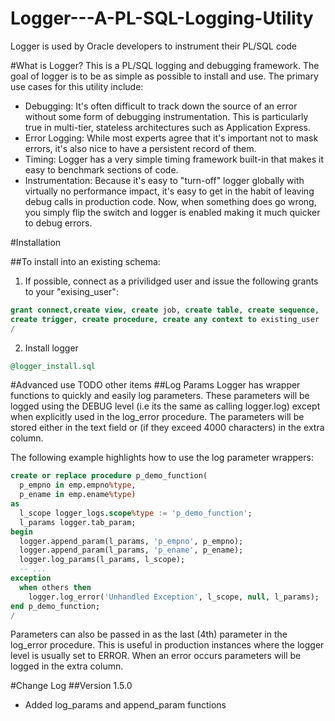 Logger---A-PL-SQL-Logging-Utility
=================================

Logger is used by Oracle developers to instrument their PL/SQL code

#What is Logger?
This is a PL/SQL logging and debugging framework. The goal of logger is to be as simple as possible to install and use. The primary use cases for this utility include:

* Debugging: It's often difficult to track down the source of an error without some form of debugging instrumentation. This is particularly true in multi-tier, stateless architectures such as Application Express.
* Error Logging: While most experts agree that it's important not to mask errors, it's also nice to have a persistent record of them.
* Timing: Logger has a very simple timing framework built-in that makes it easy to benchmark sections of code.
* Instrumentation: Because it's easy to "turn-off" logger globally with virtually no performance impact, it's easy to get in the habit of leaving debug calls in production code. Now, when something does go wrong, you simply flip the switch and logger is enabled making it much quicker to debug errors.

#Installation

##To install into an existing schema:
1. If possible, connect as a privilidged user and issue the following grants to your "exising_user":

```sql
grant connect,create view, create job, create table, create sequence,
create trigger, create procedure, create any context to existing_user
/
```
2. Install logger

```sql
@logger_install.sql
```

#Advanced use
TODO other items
##Log Params
Logger has wrapper functions to quickly and easily log parameters. These parameters will be logged using the DEBUG level (i.e its the same as calling logger.log) except when explicitly used in the log_error procedure. The parameters will be stored either in the text field or (if they exceed 4000 characters) in the extra column.

The following example highlights how to use the log parameter wrappers:

```sql
create or replace procedure p_demo_function(
  p_empno in emp.empno%type,
  p_ename in emp.ename%type)
as
  l_scope logger_logs.scope%type := 'p_demo_function';
  l_params logger.tab_param;
begin
  logger.append_param(l_params, 'p_empno', p_empno);
  logger.append_param(l_params, 'p_ename', p_ename);
  logger.log_params(l_params, l_scope);
  -- ...
exception
  when others then
    logger.log_error('Unhandled Exception', l_scope, null, l_params);
end p_demo_function;
/
```

Parameters can also be passed in as the last (4th) parameter in the log_error procedure. This is useful in production instances where the logger level is usually set to ERROR. When an error occurs parameters will be logged in the extra column.

#Change Log
##Version 1.5.0
* Added log_params and append_param functions
